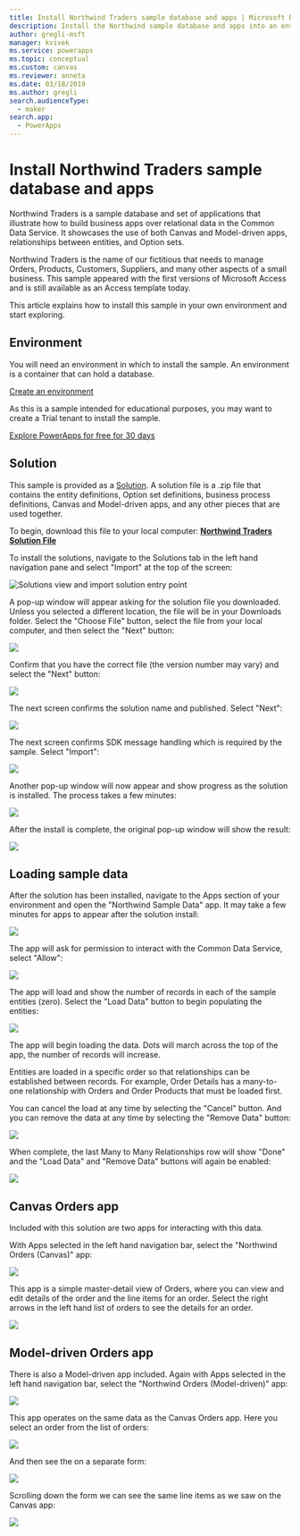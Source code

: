 ```yaml
---
title: Install Northwind Traders sample database and apps | Microsoft Docs
description: Install the Northwind sample database and apps into an environment to explore relational concepts. 
author: gregli-msft
manager: kvivek
ms.service: powerapps
ms.topic: conceptual
ms.custom: canvas
ms.reviewer: anneta
ms.date: 03/18/2019
ms.author: gregli
search.audienceType: 
  - maker
search.app: 
  - PowerApps
---
```

# Install Northwind Traders sample database and apps

Northwind Traders is a sample database and set of applications that illustrate how to build business apps over relational data in the Common Data Service.  It showcases the use of both Canvas and Model-driven apps, relationships between entities, and Option sets.       

Northwind Traders is the name of our fictitious that needs to manage Orders, Products, Customers, Suppliers, and many other aspects of a small business.  This sample appeared with the first versions of Microsoft Access and is still available as an Access template today.

This article explains how to install this sample in your own environment and start exploring.  

## Environment

You will need an environment in which to install the sample.  An environment is a container that can hold a database.

[Create an environment](https://docs.microsoft.com/en-us/power-platform/admin/create-environment) 

As this is a sample intended for educational purposes, you may want to create a Trial tenant to install the sample. 

[Explore PowerApps for free for 30 days](../signup-for-powerapps.md)

## Solution

This sample is provided as a [Solution](../../developer/common-data-service/introduction-solutions).  A solution file is a .zip file that contains the entity definitions, Option set definitions, business process definitions, Canvas and Model-driven apps, and any other pieces that are used together.

To begin, download this file to your local computer: [**Northwind Traders Solution File**](https://pwrappssamples.blob.core.windows.net/samples/NorthwindTraders_1_0_0_1.zip)

To install the solutions, navigate to the Solutions tab in the left hand navigation pane and select "Import" at the top of the screen: 

![Solutions view and import solution entry point](media/northwind-install/solution-import.png)

A pop-up window will appear asking for the solution file you downloaded.  Unless you selected a different location, the file will be in your Downloads folder.  Select the "Choose File" button, select the file from your local computer, and then select the "Next" button:

![](media/northwind-install/select-solution.png)

Confirm that you have the correct file (the version number may vary) and select the "Next" button:

![](media/northwind-install/confirm-solution.png)

The next screen confirms the solution name and published.  Select "Next":

![](media/northwind-install/confirm-publisher.png)

The next screen confirms SDK message handling which is required by the sample.  Select "Import":

![](media/northwind-install/confirm-sdk.png)

Another pop-up window will now appear and show progress as the solution is installed.  The process takes a few minutes:

![](media/northwind-install/solution-progress.png)

After the install is complete, the original pop-up window will show the result:

![](media/northwind-install/solution-success.png)
 
## Loading sample data

After the solution has been installed, navigate to the Apps section of your environment and open the "Northwind Sample Data" app.  It may take a few minutes for apps to appear after the solution install:

![](media/northwind-install/sample-data-app.png)

The app will ask for permission to interact with the Common Data Service, select "Allow":

![](media/northwind-install/sample-data-permission.png)

The app will load and show the number of records in each of the sample entities (zero).  Select the "Load Data" button to begin populating the entities:

![](media/northwind-install/sample-data-load.png)

The app will begin loading the data.  Dots will march across the top of the app, the number of records will increase.  

Entities are loaded in a specific order so that relationships can be established between records.  For example, Order Details has a many-to-one relationship with Orders and Order Products that must be loaded first.  

You can cancel the load at any time by selecting the "Cancel" button.  And you can remove the data at any time by selecting the "Remove Data" button:

![](media/northwind-install/sample-data-progress.png)

When complete, the last Many to Many Relationships row will show "Done" and the "Load Data" and "Remove Data" buttons will again be enabled: 

![](media/northwind-install/sample-data-complete.png)

## Canvas Orders app

Included with this solution are two apps for interacting with this data.  

With Apps selected in the left hand navigation bar, select the "Northwind Orders (Canvas)" app:

![](media/northwind-install/orders-canvas-app.png)

This app is a simple master-detail view of Orders, where you can view and edit details of the order and the line items for an order.  Select the right arrows in the left hand list of orders to see the details for an order.

![](media/northwind-install/orders-canvas.png)

## Model-driven Orders app

There is also a Model-driven app included.  Again with Apps selected in the left hand navigation bar, select the "Northwind Orders (Model-driven)" app:

![](media/northwind-install/orders-model-app.png)

This app operates on the same data as the Canvas Orders app.  Here you select an order from the list of orders:

![](media/northwind-install/orders-model.png)

And then see the on a separate form:

![](media/northwind-install/orders-model-2.png)

Scrolling down the form we can see the same line items as we saw on the Canvas app:

![](media/northwind-install/orders-model-3.png)